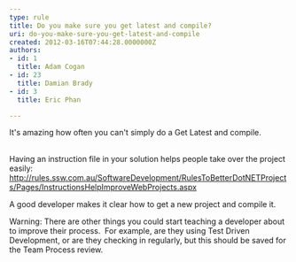 ```yaml
---
type: rule
title: Do you make sure you get latest and compile?
uri: do-you-make-sure-you-get-latest-and-compile
created: 2012-03-16T07:44:28.0000000Z
authors:
- id: 1
  title: Adam Cogan
- id: 23
  title: Damian Brady
- id: 3
  title: Eric Phan

---
```




<span class='intro'> <div>It's amazing how often you can't simply do a Get Latest and compile.</div>
<div>&#160;</div>
<div>Having an instruction file in your solution helps people take over the project easily&#58; <a href="/SoftwareDevelopment/RulesToBetterDotNETProjects/Pages/InstructionsHelpImproveWebProjects.aspx">http&#58;//rules.ssw.com.au/SoftwareDevelopment/RulesToBetterDotNETProjects/Pages/InstructionsHelpImproveWebProjects.aspx</a>​</div> </span>

<p>​A good developer makes it clear how to get a new project and compile it.</p>
<p class="ssw-rteStyle-Tip">Warning&#58; There are other things you could start teaching a developer about to improve their process.&#160; For example, are they using Test Driven Development, or are they checking in regularly, but this should be saved for the Team Process review.</p>



